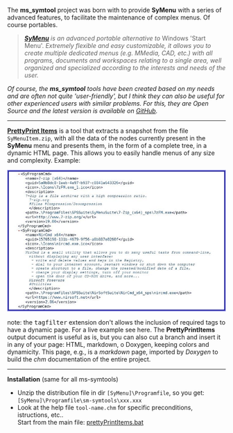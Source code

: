 The **ms_symtool** project was born with to provide **SyMenu** with a series of advanced features, to facilitate the maintenance of complex menus. Of course portables.

>  *[**SyMenu**](https://www.ugmfree.it "SyMenu Home") is an advanced portable alternative to* Windows 'Start Menu'. *Extremely flexible and easy    customizable, it allows you to create multiple dedicated menus (e.g. MMedia, CAD, etc.) with all programs, documents and workspaces relating to a single  area, well organized and specialized according to the interests and needs of the user.*

*Of course, the **ms_symtool** tools have been created based on my needs and are often not quite 'user-friendly', but I think they can also be useful for other experienced users with similar problems. For this, they are Open Source and the latest version is available on [GitHub](https://github.com/msillano/ms_symtools "Public repository").*

-------------------------------
[**PrettyPrint Items**](https://github.com/msillano/ms_symtools/tree/main/PrettyPrintItems  "Download from GitHub") is a tool that extracts a snapshot from the file <code>SyMenuItem.zip</code>, with all the data of the nodes currently present in the **SyMenu** menu and presents them, in the form of a complete tree, in a dynamic HTML page. This allows you to easily handle menus of any size and complexity. Example:

![a SyMenu tree fragment](./img/symenyppout.png?raw=true)

 note: the <tt>tagfilter</tt> extension don't allows the inclusion of required tags to have a dynamic page. For a live example see here.
The **PrettyPrintItems** output document is useful as is, but you can also cut a branch and insert it in any of your page: HTML, markdown, o Doxygen, keeping colors and dynamicity. This page, e.g., is a *markdown* page, imported by *Doxygen* to build the *chm* documentation of the entire project.

--------------------------------------
**Installation** (same for all ms-symtools)

 - Unzip the distribution file in dir <code>[SyMenu]\Programfile</code>, so you get: <code>[SyMenu]\Programfile\sm-symtools\xxx.xxx</code>
 - Look at the help file <code>tool-name.chm</code> for specific preconditions,  istructions, etc..  
 Start from the main file: <a class="el" href="pretty_print_items_8bat.html#details" target="_self">prettyPrintItems.bat</a>


